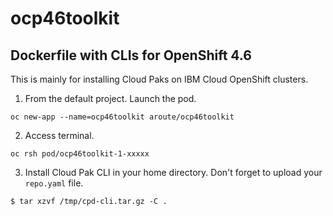 # ocp46toolkit
## Dockerfile with CLIs for OpenShift 4.6

This is mainly for installing Cloud Paks on IBM Cloud OpenShift clusters.

1. From the default project. Launch the pod.

```
oc new-app --name=ocp46toolkit aroute/ocp46toolkit
```

2. Access terminal.

```
oc rsh pod/ocp46toolkit-1-xxxxx
```

3. Install Cloud Pak CLI in your home directory. Don't forget to upload your `repo.yaml` file.

```
$ tar xzvf /tmp/cpd-cli.tar.gz -C .
```
